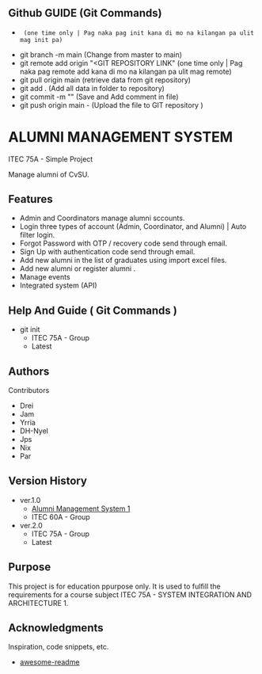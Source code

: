 # 

## Github GUIDE (Git Commands)

- 
       (one time only | Pag naka pag init kana di mo na kilangan pa ulit mag init pa)
- git branch -m main
       (Change from master to main)
- git remote add origin "<GIT REPOSITORY LINK"
       (one time only | Pag naka pag remote add kana di mo na kilangan pa ulit mag remote)
- git pull origin main
       (retrieve data from git repository)
- git add .
       (Add all data in folder to repository)
- git commit -m "<COMMENT>"
       (Save and Add comment in file)
- git push origin main
      - (Upload the file to GIT repository )







# ALUMNI MANAGEMENT SYSTEM 

ITEC 75A - Simple Project

Manage alumni of CvSU.

## Features

* Admin and Coordinators manage alumni sccounts.
* Login three types of account (Admin, Coordinator, and Alumni) | Auto filter login.
* Forgot Password with OTP / recovery code send through email.
* Sign Up with authentication code send through email.
* Add new alumni in the list of graduates using import excel files.
* Add new alumni or register alumni .
* Manage events
* Integrated system (API)

## Help And Guide ( Git Commands )

* git init
    * ITEC 75A - Group
    * Latest

## Authors

Contributors
* Drei
* Jam
* Yrria
* DH-Nyel
* Jps
* Nix
* Par

## Version History

* ver.1.0
    * [Alumni Management System 1]([https://github.com/matiassingers/awesome-readme](https://github.com/L-iVANS/Alumni-Management-System))
    * ITEC 60A - Group
* ver.2.0
    * ITEC 75A - Group
    * Latest

## Purpose

This project is for education ppurpose only. It is used to fulfill the requirements for a course subject ITEC 75A - SYSTEM INTEGRATION AND ARCHITECTURE 1.

## Acknowledgments

Inspiration, code snippets, etc.
* [awesome-readme](https://github.com/matiassingers/awesome-readme)
